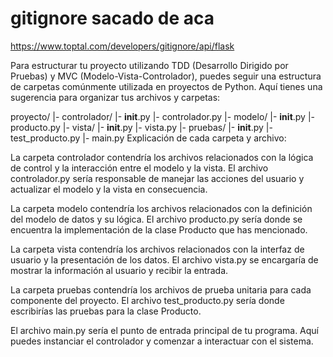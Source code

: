 # gitignore sacado de aca 
https://www.toptal.com/developers/gitignore/api/flask



Para estructurar tu proyecto utilizando TDD (Desarrollo Dirigido por Pruebas) y MVC (Modelo-Vista-Controlador), puedes seguir una estructura de carpetas comúnmente utilizada en proyectos de Python. Aquí tienes una sugerencia para organizar tus archivos y carpetas:

proyecto/
    |- controlador/
        |- __init__.py
        |- controlador.py
    |- modelo/
        |- __init__.py
        |- producto.py
    |- vista/
        |- __init__.py
        |- vista.py
    |- pruebas/
        |- __init__.py
        |- test_producto.py
    |- main.py
Explicación de cada carpeta y archivo:

La carpeta controlador contendría los archivos relacionados con la lógica de control y la interacción entre el modelo y la vista. El archivo controlador.py sería responsable de manejar las acciones del usuario y actualizar el modelo y la vista en consecuencia.

La carpeta modelo contendría los archivos relacionados con la definición del modelo de datos y su lógica. El archivo producto.py sería donde se encuentra la implementación de la clase Producto que has mencionado.

La carpeta vista contendría los archivos relacionados con la interfaz de usuario y la presentación de los datos. El archivo vista.py se encargaría de mostrar la información al usuario y recibir la entrada.

La carpeta pruebas contendría los archivos de prueba unitaria para cada componente del proyecto. El archivo test_producto.py sería donde escribirías las pruebas para la clase Producto.

El archivo main.py sería el punto de entrada principal de tu programa. Aquí puedes instanciar el controlador y comenzar a interactuar con el sistema.
